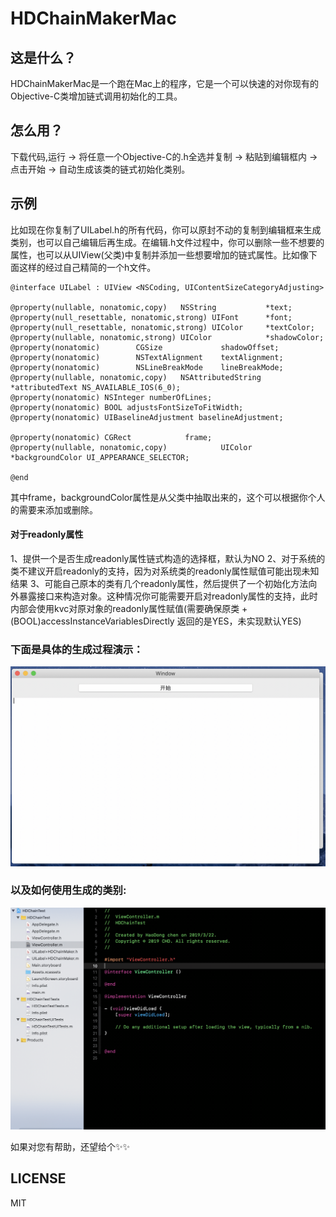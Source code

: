 
# HDChainMakerMac
## 这是什么？
HDChainMakerMac是一个跑在Mac上的程序，它是一个可以快速的对你现有的Objective-C类增加链式调用初始化的工具。
## 怎么用？
下载代码,运行 -> 将任意一个Objective-C的.h全选并复制 -> 粘贴到编辑框内 -> 点击开始 -> 自动生成该类的链式初始化类别。
## 示例
比如现在你复制了UILabel.h的所有代码，你可以原封不动的复制到编辑框来生成类别，也可以自己编辑后再生成。在编辑.h文件过程中，你可以删除一些不想要的属性，也可以从UIView(父类)中复制并添加一些想要增加的链式属性。比如像下面这样的经过自己精简的一个h文件。
```
@interface UILabel : UIView <NSCoding, UIContentSizeCategoryAdjusting>

@property(nullable, nonatomic,copy)   NSString           *text;            
@property(null_resettable, nonatomic,strong) UIFont      *font;            
@property(null_resettable, nonatomic,strong) UIColor     *textColor;       
@property(nullable, nonatomic,strong) UIColor            *shadowColor;  
@property(nonatomic)        CGSize             shadowOffset;    
@property(nonatomic)        NSTextAlignment    textAlignment;   
@property(nonatomic)        NSLineBreakMode    lineBreakMode;  
@property(nullable, nonatomic,copy)   NSAttributedString *attributedText NS_AVAILABLE_IOS(6_0);
@property(nonatomic) NSInteger numberOfLines;
@property(nonatomic) BOOL adjustsFontSizeToFitWidth;
@property(nonatomic) UIBaselineAdjustment baselineAdjustment;

@property(nonatomic) CGRect            frame;
@property(nullable, nonatomic,copy)            UIColor          *backgroundColor UI_APPEARANCE_SELECTOR;

@end
```
其中frame，backgroundColor属性是从父类中抽取出来的，这个可以根据你个人的需要来添加或删除。
#### 对于readonly属性
1、提供一个是否生成readonly属性链式构造的选择框，默认为NO
2、对于系统的类不建议开启readonly的支持，因为对系统类的readonly属性赋值可能出现未知结果
3、可能自己原本的类有几个readonly属性，然后提供了一个初始化方法向外暴露接口来构造对象。这种情况你可能需要开启对readonly属性的支持，此时内部会使用kvc对原对象的readonly属性赋值(需要确保原类 +(BOOL)accessInstanceVariablesDirectly 返回的是YES，未实现默认YES)

### 下面是具体的生成过程演示：
![](https://github.com/donggelaile/HDChainMakerMac/blob/master/ScreenShot/generateDemo.gif?raw=true)
### 以及如何使用生成的类别:
![](https://github.com/donggelaile/HDChainMakerMac/blob/master/ScreenShot/useDemo.gif?raw=true)

如果对您有帮助，还望给个✨✨

## LICENSE
MIT
